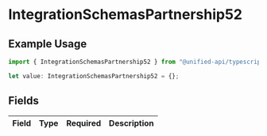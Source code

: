 # IntegrationSchemasPartnership52

## Example Usage

```typescript
import { IntegrationSchemasPartnership52 } from "@unified-api/typescript-sdk/sdk/models/shared";

let value: IntegrationSchemasPartnership52 = {};
```

## Fields

| Field       | Type        | Required    | Description |
| ----------- | ----------- | ----------- | ----------- |
